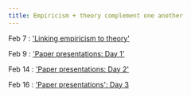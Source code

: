 ```yaml
---
title: Empiricism + theory complement one another
---
```


Feb 7 
: ['Linking empiricism to theory'](#)

Feb 9 
: ['Paper presentations: Day 1'](#)

Feb 14 
: ['Paper presentations: Day 2'](#)

Feb 16
: ['Paper presentations': Day 3](#)
